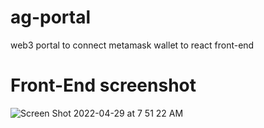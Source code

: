 # ag-portal
web3 portal to connect metamask wallet to react front-end

# Front-End screenshot
![Screen Shot 2022-04-29 at 7 51 22 AM](https://user-images.githubusercontent.com/30867190/165958692-e4265f18-023c-47a3-b95d-aefd656c4b54.png)

